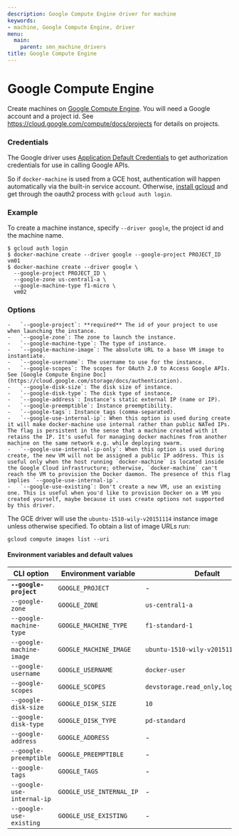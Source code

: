 ```yaml
---
description: Google Compute Engine driver for machine
keywords:
- machine, Google Compute Engine, driver
menu:
  main:
    parent: smn_machine_drivers
title: Google Compute Engine
---
```


# Google Compute Engine

Create machines on [Google Compute Engine](https://cloud.google.com/compute/).
You will need a Google account and a project id.
See <https://cloud.google.com/compute/docs/projects> for details on projects.

### Credentials

The Google driver uses [Application Default Credentials](https://developers.google.com/identity/protocols/application-default-credentials)
to get authorization credentials for use in calling Google APIs.

So if `docker-machine` is used from a GCE host, authentication will happen automatically
via the built-in service account.
Otherwise, [install gcloud](https://cloud.google.com/sdk/) and get
through the oauth2 process with `gcloud auth login`.

### Example

To create a machine instance, specify `--driver google`, the project id and the machine name.

    $ gcloud auth login
    $ docker-machine create --driver google --google-project PROJECT_ID vm01
    $ docker-machine create --driver google \
      --google-project PROJECT_ID \
      --google-zone us-central1-a \
      --google-machine-type f1-micro \
      vm02

### Options

    -   `--google-project`: **required** The id of your project to use when launching the instance.
    -   `--google-zone`: The zone to launch the instance.
    -   `--google-machine-type`: The type of instance.
    -   `--google-machine-image`: The absolute URL to a base VM image to instantiate.
    -   `--google-username`: The username to use for the instance.
    -   `--google-scopes`: The scopes for OAuth 2.0 to Access Google APIs. See [Google Compute Engine Doc](https://cloud.google.com/storage/docs/authentication).
    -   `--google-disk-size`: The disk size of instance.
    -   `--google-disk-type`: The disk type of instance.
    -   `--google-address`: Instance's static external IP (name or IP).
    -   `--google-preemptible`: Instance preemptibility.
    -   `--google-tags`: Instance tags (comma-separated).
    -   `--google-use-internal-ip`: When this option is used during create it will make docker-machine use internal rather than public NATed IPs. The flag is persistent in the sense that a machine created with it retains the IP. It's useful for managing docker machines from another machine on the same network e.g. while deploying swarm.
    -   `--google-use-internal-ip-only`: When this option is used during create, the new VM will not be assigned a public IP address. This is useful only when the host running `docker-machine` is located inside the Google Cloud infrastructure; otherwise, `docker-machine` can't reach the VM to provision the Docker daemon. The presence of this flag implies `--google-use-internal-ip`.
    -   `--google-use-existing`: Don't create a new VM, use an existing one. This is useful when you'd like to provision Docker on a VM you created yourself, maybe because it uses create options not supported by this driver.

The GCE driver will use the `ubuntu-1510-wily-v20151114` instance image unless otherwise specified. To obtain a
list of image URLs run:

    gcloud compute images list --uri

#### Environment variables and default values

| CLI option                 | Environment variable     | Default                              |
| -------------------------- | ------------------------ | ------------------------------------ |
| **`--google-project`**     | `GOOGLE_PROJECT`         | -                                    |
| `--google-zone`            | `GOOGLE_ZONE`            | `us-central1-a`                      |
| `--google-machine-type`    | `GOOGLE_MACHINE_TYPE`    | `f1-standard-1`                      |
| `--google-machine-image`   | `GOOGLE_MACHINE_IMAGE`   | `ubuntu-1510-wily-v20151114`         |
| `--google-username`        | `GOOGLE_USERNAME`        | `docker-user`                        |
| `--google-scopes`          | `GOOGLE_SCOPES`          | `devstorage.read_only,logging.write` |
| `--google-disk-size`       | `GOOGLE_DISK_SIZE`       | `10`                                 |
| `--google-disk-type`       | `GOOGLE_DISK_TYPE`       | `pd-standard`                        |
| `--google-address`         | `GOOGLE_ADDRESS`         | -                                    |
| `--google-preemptible`     | `GOOGLE_PREEMPTIBLE`     | -                                    |
| `--google-tags`            | `GOOGLE_TAGS`            | -                                    |
| `--google-use-internal-ip` | `GOOGLE_USE_INTERNAL_IP` | -                                    |
| `--google-use-existing`    | `GOOGLE_USE_EXISTING`    | -                                    |
